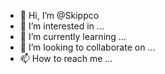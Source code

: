 - 👋 Hi, I’m @Skippco
- 👀 I’m interested in ...
- 🌱 I’m currently learning ...
- 💞️ I’m looking to collaborate on ...
- 📫 How to reach me ...

<!---
Skippco/Skippco is a ✨ special ✨ repository because its `README.md` (this file) appears on your GitHub profile.
You can click the Preview link to take a look at your changes.
--->
